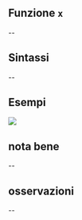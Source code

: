 ## Funzione `x`

--

## Sintassi

--

## Esempi

<img src="/img/geometria/xxx/x1.png">

## nota bene

--

## osservazioni

--